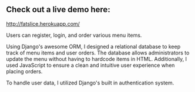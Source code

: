 ## Check out a live demo here:
http://fatslice.herokuapp.com/

Users can register, login, and order various menu items.

Using Django's awesome ORM, I designed a relational database to keep track of menu items and user orders. The database allows administrators to update the menu without having to hardcode items in HTML. Additionally, I used JavaScript to ensure a clean and intuitive user experience when placing orders.

To handle user data, I utilized Django's built in authentication system.
